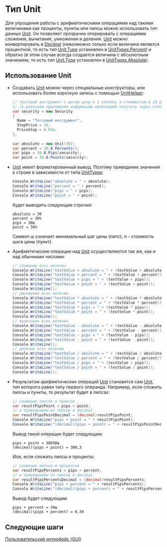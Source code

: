 # Тип Unit

Для упрощения работы с арифметическими операциями над такими величинами как проценты, пункты или пипсы можно использовать тип данных [Unit](xref:StockSharp.Messages.Unit). Он позволяет прозрачно оперировать с операциями сложения, вычитания, умножения и деления. [Unit](xref:StockSharp.Messages.Unit) можно конвертировать в [Decimal](xref:System.Decimal) (невозможно только если величина является процентной, то есть тип [Unit.Type](xref:StockSharp.Messages.Unit.Type) установлен в [UnitTypes.Percent](xref:StockSharp.Messages.UnitTypes.Percent)) и обратно (в этом случае всегда создается величина с абсолютным значением, то есть тип [Unit.Type](xref:StockSharp.Messages.Unit.Type) установлен в [UnitTypes.Absolute](xref:StockSharp.Messages.UnitTypes.Absolute)). 

## Использование Unit

- Создавать [Unit](xref:StockSharp.Messages.Unit) можно через специальные конструкторы, или использовать более короткую запись с помощью [UnitHelper](xref:StockSharp.Messages.UnitHelper): 

  ```cs
  // тестовый инструмент с шагом цены в 1 копейку и стоимостью в 10 рублей
  // (в реальном приложении информацию необходимо получать через Connector.NewSecurity)
  var security = new Security
  {
  	Name = "Тестовый инструмент",
  	StepPrice = 10,
  	PriceStep = 0.01m,
  };
  			
  var absolute = new Unit(30);
  var percent = 30.0.Percents();
  var pips = 30.0.Pips(security);
  var point = 30.0.Points(security);
  ```
- [Unit](xref:StockSharp.Messages.Unit) имеет форматированный вывод. Поэтому приведение значений к строке в зависимости от типа [UnitTypes](xref:StockSharp.Messages.UnitTypes): 

  ```cs
  Console.WriteLine("absolute = " + absolute);
  Console.WriteLine("percent = " + percent);
  Console.WriteLine("pips = " + pips);
  Console.WriteLine("point = " + point);
  ```

  будет выводить следующие строчки:

  ```none
  absolute = 30
  percent = 30%
  pips = 30ш
  point = 30п
  ```

  Символ ш означает минимальный шаг цены (пипс), п \- стоимость шага цены (пункт).
- Арифметические операции над [Unit](xref:StockSharp.Messages.Unit) осуществляются так же, как и над обычными числами: 

  ```cs
  // сложение всех величин
  Console.WriteLine("testValue + absolute = " + (testValue + absolute));
  Console.WriteLine("testValue + percent = " + (testValue + percent));
  Console.WriteLine("testValue + pips = " + (testValue + pips));
  Console.WriteLine("testValue + point = " + (testValue + point));
  Console.WriteLine();
  // умножение всех величин
  Console.WriteLine("testValue * absolute = " + (testValue * absolute));
  Console.WriteLine("testValue * percent = " + (testValue * percent));
  Console.WriteLine("testValue * pips = " + (testValue * pips));
  Console.WriteLine("testValue * point = " + (testValue * point));
  Console.WriteLine();
  // вычитание всех величин
  Console.WriteLine("testValue - absolute = " + (testValue - absolute));
  Console.WriteLine("testValue - percent = " + (testValue - percent));
  Console.WriteLine("testValue - pips = " + (testValue - pips));
  Console.WriteLine("testValue - point = " + (testValue - point));
  Console.WriteLine();
  // деление всех величин
  Console.WriteLine("testValue / absolute = " + (testValue / absolute));
  Console.WriteLine("testValue / percent = " + (testValue / percent));
  Console.WriteLine("testValue / pips = " + (testValue / pips));
  Console.WriteLine("testValue / point = " + (testValue / point));
  Console.WriteLine();
  ```
- Результатом арифметических операций [Unit](xref:StockSharp.Messages.Unit) становится сам [Unit](xref:StockSharp.Messages.Unit), тип которого равен типу первого операнда. Например, если сложить пипсы и пункты, то результат будет в пипсах: 

  ```cs
  // сложение пипсов и пунктов
  var resultPipsPoint = pips + point;
  // и приведением из пипсов в decimal
  var resultPipsPointDecimal = (decimal)resultPipsPoint;
  Console.WriteLine("pips + point = " + resultPipsPoint);
  Console.WriteLine("(decimal)(pips + point) = " + resultPipsPointDecimal);
  ```

  Вывод такой операции будет следующим:

  ```none
  pips + point = 30030ш
  (decimal)(pips + point) = 300,3
  ```

  Или, если сложить пипсы и проценты: 

  ```cs
  // сложение пипсов и процентов
  var resultPipsPercents = pips + percent;
  // и приведением из пипсов в decimal
  var resultPipsPercentsDecimal = (decimal)resultPipsPercents;
  Console.WriteLine("pips + percent = " + resultPipsPercents);
  Console.WriteLine("(decimal)(pips + percent) = " + resultPipsPercentsDecimal);
  ```

  Вывод будет следующим:

  ```none
  pips + percent = 39ш
  (decimal)(pips + percent) = 0,39
  ```

## Следующие шаги

[Пользовательский интерфейс (GUI)](../graphical_user_interface.md)
